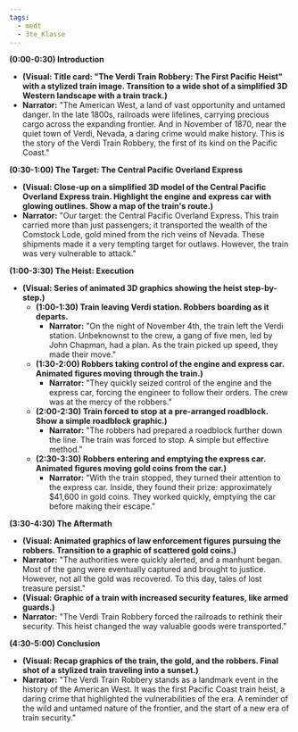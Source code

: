 ```yaml
---
tags:
  - medt
  - 3te_Klasse
---
```

**(0:00-0:30) Introduction**

- **(Visual: Title card: "The Verdi Train Robbery: The First Pacific Heist" with a stylized train image. Transition to a wide shot of a simplified 3D Western landscape with a train track.)**
- **Narrator:** "The American West, a land of vast opportunity and untamed danger. In the late 1800s, railroads were lifelines, carrying precious cargo across the expanding frontier. And in November of 1870, near the quiet town of Verdi, Nevada, a daring crime would make history. This is the story of the Verdi Train Robbery, the first of its kind on the Pacific Coast."

**(0:30-1:00) The Target: The Central Pacific Overland Express**

- **(Visual: Close-up on a simplified 3D model of the Central Pacific Overland Express train. Highlight the engine and express car with glowing outlines. Show a map of the train's route.)**
- **Narrator:** "Our target: the Central Pacific Overland Express. This train carried more than just passengers; it transported the wealth of the Comstock Lode, gold mined from the rich veins of Nevada. These shipments made it a very tempting target for outlaws. However, the train was very vulnerable to attack."

**(1:00-3:30) The Heist: Execution**

- **(Visual: Series of animated 3D graphics showing the heist step-by-step.)**
    - **(1:00-1:30) Train leaving Verdi station. Robbers boarding as it departs.**
        - **Narrator:** "On the night of November 4th, the train left the Verdi station. Unbeknownst to the crew, a gang of five men, led by John Chapman, had a plan. As the train picked up speed, they made their move."
    - **(1:30-2:00) Robbers taking control of the engine and express car. Animated figures moving through the train.)**
        - **Narrator:** "They quickly seized control of the engine and the express car, forcing the engineer to follow their orders. The crew was at the mercy of the robbers."
    - **(2:00-2:30) Train forced to stop at a pre-arranged roadblock. Show a simple roadblock graphic.)**
        - **Narrator:** "The robbers had prepared a roadblock further down the line. The train was forced to stop. A simple but effective method."
    - **(2:30-3:30) Robbers entering and emptying the express car. Animated figures moving gold coins from the car.)**
        - **Narrator:** "With the train stopped, they turned their attention to the express car. Inside, they found their prize: approximately $41,600 in gold coins. They worked quickly, emptying the car before making their escape."

**(3:30-4:30) The Aftermath**

- **(Visual: Animated graphics of law enforcement figures pursuing the robbers. Transition to a graphic of scattered gold coins.)**
- **Narrator:** "The authorities were quickly alerted, and a manhunt began. Most of the gang were eventually captured and brought to justice. However, not all the gold was recovered. To this day, tales of lost treasure persist."
- **(Visual: Graphic of a train with increased security features, like armed guards.)**
- **Narrator:** "The Verdi Train Robbery forced the railroads to rethink their security. This heist changed the way valuable goods were transported."

**(4:30-5:00) Conclusion**

- **(Visual: Recap graphics of the train, the gold, and the robbers. Final shot of a stylized train traveling into a sunset.)**
- **Narrator:** "The Verdi Train Robbery stands as a landmark event in the history of the American West. It was the first Pacific Coast train heist, a daring crime that highlighted the vulnerabilities of the era. A reminder of the wild and untamed nature of the frontier, and the start of a new era of train security."